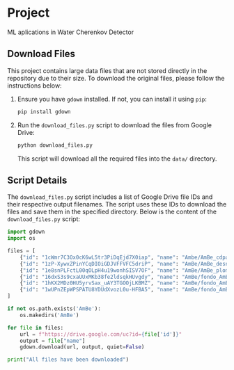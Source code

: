 # Project

ML aplications in Water Cherenkov Detector

## Download Files

This project contains large data files that are not stored directly in the repository due to their size. To download the original files, please follow the instructions below:

1. Ensure you have `gdown` installed. If not, you can install it using `pip`:

    ```sh
    pip install gdown
    ```

2. Run the `download_files.py` script to download the files from Google Drive:

    ```sh
    python download_files.py
    ```

   This script will download all the required files into the `data/` directory.

## Script Details

The `download_files.py` script includes a list of Google Drive file IDs and their respective output filenames. The script uses these IDs to download the files and save them in the specified directory. Below is the content of the `download_files.py` script:

```python
import gdown
import os

files = [
    {"id": "1cWmr7C3Ox0cK6wL5tr3PiDqEjd7X0iap", "name": "Ambe/AmBe_cdparafb.dat"},
    {"id": "1zP-XywxZPinYCqDIOiGDJVFFVFC5driP", "name": "AmBe/AmBe_desnuda.dat"},
    {"id": "1e8snPLFctL00qOLpH4u19wonhSISV7OF", "name": "AmBe/AmBe_plomo(10cm).dat"},
    {"id": "16dxS3s9cxaUUxMKb38fe2ldsqkHUvgdy", "name": "AmBe/fondo_AmBe_cdparafb.dat"},
    {"id": "1hKX2MDz0HU5yrvSax_uAY3TGOOjLKBMZ", "name": "AmBe/fondo_AmBe_desnuda.dat"},
    {"id": "1wUPnZEpWPSPATU8YDUdXvozL0u-HFBA5", "name": "AmBe/fondo_AmBe_plomo(10cm).dat"},
]

if not os.path.exists('AmBe'):
    os.makedirs('AmBe')

for file in files:
    url = f"https://drive.google.com/uc?id={file['id']}"
    output = file["name"]
    gdown.download(url, output, quiet=False)

print("All files have been downloaded")


